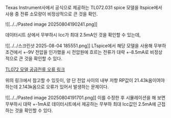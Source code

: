 
Texas Instrument사에서 공식으로 제공하는 TL072.031 spice 모델을 ltspice에서 사용 중 전류 소모량이 비정상적으로 큰 것을 확인.

![[../../Pasted image 20250804190241.png]]

데이터시트 상에서 무부하시 Icc가 최대 2.5mA인 것을 확인할 수 있는데,

![[../../스크린샷 2025-08-04 185551.png]]
LTspice에서 해당 모델을 사용해 무부하 조건에서 +-9V 전압을 인가했을 시 전압원에 흐르는 전류가 대략 +-8.5mA로 비정상적으로 큰 것을 확인할 수 있다.

[TL072 모델 공급전류 오류 링크](https://e2e.ti.com/support/tools/simulation-hardware-system-design-tools-group/sim-hw-system-design/f/simulation-hardware-system-design-tools-forum/622836/tina-spice-tl072-supply-current-result-of-tl072-spice-model)

위의 링크에서 참고할 수 있듯이, 양 단 전압 사이의 내부 저항 RP값이 21.43k옴이여야 하는데 2.143k옴으로 오류가 있어서 발생하는 문제이다.

![[../../Pasted image 20250804191701.png]]
이를 수정한 후 시뮬레이션을 해 보면 무부하시 대략 +-1mA로 데이터시트에서 제공하는 무부하 최대 Icc값인 2.5mA에 근접하는 것을 확인할 수 있다. 